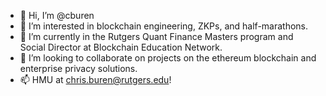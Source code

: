 - 👋 Hi, I’m @cburen
- 👀 I’m interested in blockchain engineering, ZKPs, and half-marathons.
- 🌱 I’m currently in the Rutgers Quant Finance Masters program and Social Director at Blockchain Education Network.
- 💞️ I’m looking to collaborate on projects on the ethereum blockchain and enterprise privacy solutions.
- 📫 HMU at chris.buren@rutgers.edu!

<!---
cburen/cburen is a ✨ special ✨ repository because its `README.md` (this file) appears on your GitHub profile.
You can click the Preview link to take a look at your changes.
--->
